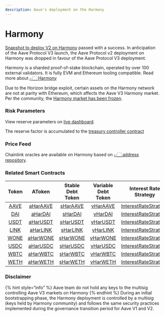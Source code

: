```yaml
---
description: Aave's deployment on the Harmony
---
```


# Harmony

[Snapshot to deploy V2 on Harmony](https://snapshot.org/#/aave.eth/proposal/QmYYBedL9aRFdC5DUgjN3QMoYxvJhAUBb2sEyhFuVQZbLG) passed with a success. In anticipation of the Aave Protocol V3 launch, the Aave Protocol v2 deployment on Harmony was dropped in favour of the Aave Protocol V3 deployment.

Harmony is a sharded proof-of-stake blockchain, operated by over 100 external validators. It is fully EVM and Ethereum tooling compatible. Read more about [👉🏻 Harmony](https://www.harmony.one/)

Due to the Horizon bridge exploit, certain assets on the Harmony network are not at parity with Ethereum, which affects the Aave V3 Harmony market. Per the community, the [Harmony market has been frozen](https://snapshot.org/#/aave.eth/proposal/0x81a78109941e5e0ac6cb5ebf82597c839c20ad6821a8c3ff063dba39032533d4).

### Risk Parameters

View reserve parameters on [live dashboard](https://config.fyi).

The reserve factor is accumulated to the [treasury controller contract](https://explorer.harmony.one/address/0xeac16519923774fd7723d3d5e442a1e2e46ba962)

### Price Feed

Chainlink oracles are available on Harmony based on [👉🏻 address repository](https://docs.chain.link/docs/harmony-price-feeds/).

### Related Smart Contracts

| Token   | AToken | Stable Debt Token  | Variable Debt Token  | Interest Rate Strategy |
| :-----: | :----: | :----------------: | :------------------: | :--------------------: |
| [AAVE](https://explorer.harmony.one/address/0xcF323Aad9E522B93F11c352CaA519Ad0E14eB40F) | [aHarAAVE](https://explorer.harmony.one/address/0xf329e36C7bF6E5E86ce2150875a84Ce77f477375) | [sHarAAVE](https://explorer.harmony.one/address/0xfAeF6A702D15428E588d4C0614AEFb4348D83D48) | [vHarAAVE](https://explorer.harmony.one/address/0xE80761Ea617F66F96274eA5e8c37f03960ecC679) | [InterestRateStrategy](https://explorer.harmony.one/address/0x4aa694e6c06d6162d95be98a2df6a521d5a7b521) |
| [DAI](https://explorer.harmony.one/address/0xEf977d2f931C1978Db5F6747666fa1eACB0d0339) | [aHarDAI](https://explorer.harmony.one/address/0x82E64f49Ed5EC1bC6e43DAD4FC8Af9bb3A2312EE) | [sHarDAI](https://explorer.harmony.one/address/0xd94112B5B62d53C9402e7A60289c6810dEF1dC9B) | [vHarDAI](https://explorer.harmony.one/address/0x8619d80FB0141ba7F184CbF22fd724116D9f7ffC)| [InterestRateStrategy](https://explorer.harmony.one/address/0xa9f3c3cae095527061e6d270dbe163693e6fda9d) |
| [USDT](https://explorer.harmony.one/address/0x3C2B8Be99c50593081EAA2A724F0B8285F5aba8f) | [aHarUSDT](https://explorer.harmony.one/address/0x6ab707Aca953eDAeFBc4fD23bA73294241490620) | [sHarUSDT](https://explorer.harmony.one/address/0x70eFfc565DB6EEf7B927610155602d31b670e802) | [vHarUSDT](https://explorer.harmony.one/address/0xfb00AC187a8Eb5AFAE4eACE434F493Eb62672df7) | [InterestRateStrategy](https://explorer.harmony.one/address/0xf4a0039F2d4a2EaD5216AbB6Ae4C4C3AA2dB9b82) |
| [LINK](https://explorer.harmony.one/address/0x218532a12a389a4a92fC0C5Fb22901D1c19198aA) | [aHarLINK](https://explorer.harmony.one/address/0x191c10Aa4AF7C30e871E70C95dB0E4eb77237530) | [sHarLINK](https://explorer.harmony.one/address/0x89D976629b7055ff1ca02b927BA3e020F22A44e4) | [vHarLINK](https://explorer.harmony.one/address/0x953A573793604aF8d41F306FEb8274190dB4aE0e) | [InterestRateStrategy](https://explorer.harmony.one/address/0x4aa694e6c06d6162d95be98a2df6a521d5a7b521) |
| [WONE](https://explorer.harmony.one/address/0xcF664087a5bB0237a0BAd6742852ec6c8d69A27a) | [aHarWONE](https://explorer.harmony.one/address/0x6d80113e533a2C0fe82EaBD35f1875DcEA89Ea97) | [sHarWONE](https://explorer.harmony.one/address/0xF15F26710c827DDe8ACBA678682F3Ce24f2Fb56E) | [vHarWONE](https://explorer.harmony.one/address/0x4a1c3aD6Ed28a636ee1751C69071f6be75DEb8B8) | [InterestRateStrategy](https://explorer.harmony.one/address/0x4aa694e6c06d6162d95be98a2df6a521d5a7b521) |
| [USDC](https://explorer.harmony.one/address/0x985458E523dB3d53125813eD68c274899e9DfAb4) | [aHarUSDC](https://explorer.harmony.one/address/0x625E7708f30cA75bfd92586e17077590C60eb4cD) | [sHarUSDC](https://explorer.harmony.one/address/0x307ffe186F84a3bc2613D1eA417A5737D69A7007) | [vHarUSDC](https://explorer.harmony.one/address/0xFCCf3cAbbe80101232d343252614b6A3eE81C989) | [InterestRateStrategy](https://explorer.harmony.one/address/0xf4a0039F2d4a2EaD5216AbB6Ae4C4C3AA2dB9b82) |
| [WBTC](https://explorer.harmony.one/address/0x3095c7557bCb296ccc6e363DE01b760bA031F2d9) | [aHarWBTC](https://explorer.harmony.one/address/0x078f358208685046a11C85e8ad32895DED33A249) | [sHarWBTC](https://explorer.harmony.one/address/0x633b207Dd676331c413D4C013a6294B0FE47cD0e) | [vHarWBTC](https://explorer.harmony.one/address/0x92b42c66840C7AD907b4BF74879FF3eF7c529473) | [InterestRateStrategy](https://explorer.harmony.one/address/0x4aa694e6c06d6162d95be98a2df6a521d5a7b521) |
| [WETH](https://explorer.harmony.one/address/0x6983D1E6DEf3690C4d616b13597A09e6193EA013) | [aHarWETH](https://explorer.harmony.one/address/0xe50fA9b3c56FfB159cB0FCA61F5c9D750e8128c8) | [sHarWETH](https://explorer.harmony.one/address/0xD8Ad37849950903571df17049516a5CD4cbE55F6) | [vHarWETH](https://explorer.harmony.one/address/0x0c84331e39d6658Cd6e6b9ba04736cC4c4734351) | [InterestRateStrategy](https://explorer.harmony.one/address/0x4aa694e6c06d6162d95be98a2df6a521d5a7b521) |

### Disclaimer
{% hint style=“info” %} Aave team do not hold any keys to the multisig controlling Aave V3 markets on Harmony {% endhint %}
During an initial bootstrapping phase, the Harmony deployment is controlled by a multisig (keys held by Harmony community) and follows the same security practices implemented during the governance transition period for Aave V1 and V2.
